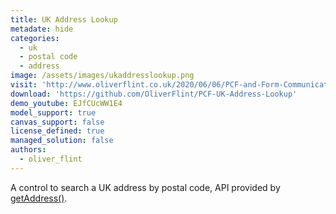 ```yaml
---
title: UK Address Lookup 
metadate: hide
categories:
  - uk
  - postal code
  - address
image: /assets/images/ukaddresslookup.png
visit: 'http://www.oliverflint.co.uk/2020/06/06/PCF-and-Form-Communication/'
download: 'https://github.com/OliverFlint/PCF-UK-Address-Lookup'
demo_youtube: EJfCUcWW1E4
model_support: true
canvas_support: false
license_defined: true
managed_solution: false
authors:
  - oliver_flint
---
```

A control to search a UK address by postal code, API provided by <a target="_blank" href="https://getaddress.io">getAddress()</a>.
